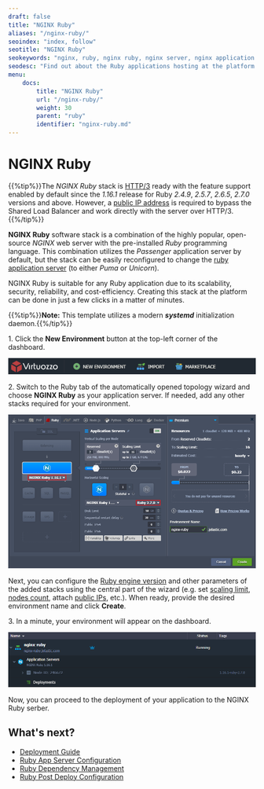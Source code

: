 ```yaml
---
draft: false
title: "NGINX Ruby"
aliases: "/nginx-ruby/"
seoindex: "index, follow"
seotitle: "NGINX Ruby"
seokeywords: "nginx, ruby, nginx ruby, nginx server, nginx application server, ruby passenger, ruby puma, ruby unicorn create nginx, add nginx ruby, create nginx ruby, ruby application server"
seodesc: "Find out about the Ruby applications hosting at the platform with the help of the NGINX server. Create a new NGINX Ruby application server and configure it up to your needs."
menu:
    docs:
        title: "NGINX Ruby"
        url: "/nginx-ruby/"
        weight: 30
        parent: "ruby"
        identifier: "nginx-ruby.md"
---
```


# NGINX Ruby

{{%tip%}}The *NGINX Ruby* stack is [HTTP/3](/http3/) ready with the feature support enabled by default since the *1.16.1* release for Ruby *2.4.9*, *2.5.7*, *2.6.5*, *2.7.0* versions and above. However, a [public IP address](/public-ip/) is required to bypass the Shared Load Balancer and work directly with the server over HTTP/3.{{%/tip%}}

**NGINX Ruby** software stack is a combination of the highly popular, open-source *NGINX* web server with the pre-installed *Ruby* programming language. This combination utilizes the *Passenger* application server by default, but the stack can be easily reconfigured to change the [ruby application server](/ruby-application-server-config/) (to either *Puma* or *Unicorn*).

NGINX Ruby is suitable for any Ruby application due to its scalability, security, reliability, and cost-efficiency. Creating this stack at the platform can be done in just a few clicks in a matter of minutes.

{{%tip%}}**Note:** This template utilizes a modern ***systemd*** initialization daemon.{{%/tip%}}

1\. Click the **New Environment** button at the top-left corner of the dashboard.

![new environment button](01-new-environment-button.png)

2\. Switch to the Ruby tab of the automatically opened topology wizard and choose **NGINX Ruby** as your application server. If needed, add any other stacks required for your environment.

![add NGINX Ruby application server](add-nginx-ruby-application-server.png)

Next, you can configure the [Ruby engine version](/ruby-versions/) and other parameters of the added stacks using the central part of the wizard (e.g. set [scaling limit](/automatic-vertical-scaling/), [nodes count](/horizontal-scaling/), attach [public IPs](/public-ip/), etc.). When ready, provide the desired environment name and click **Create**.

3\. In a minute, your environment will appear on the dashboard.

![environment with NGINX Ruby](environment-with-nginx-ruby.png)

Now, you can proceed to the deployment of your application to the NGINX Ruby serber.


## What's next?

* [Deployment Guide](/deployment-guide/)
* [Ruby App Server Configuration](/ruby-application-server-config/)
* [Ruby Dependency Management](/ruby-dependency-management/)
* [Ruby Post Deploy Configuration](/ruby-post-deploy-configuration/)
